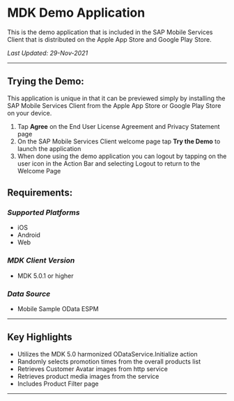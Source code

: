 # MDK Demo Application

This is the demo application that is included in the SAP Mobile Services Client that is distributed on the Apple App Store and Google Play Store.

*Last Updated: 29-Nov-2021*
*** 
## Trying the Demo:

This application is unique in that it can be previewed simply by installing the SAP Mobile Services Client from the Apple App Store or Google Play Store on your device.

1. Tap **Agree** on the End User License Agreement and Privacy Statement page
2. On the SAP Mobile Services Client welcome page tap **Try the Demo** to launch the application
3. When done using the demo application you can logout by tapping on the user icon in the Action Bar and selecting Logout to return to the Welcome Page
## Requirements:

### *Supported Platforms*
* iOS
* Android
* Web

### *MDK Client Version*
* MDK 5.0.1 or higher

### *Data Source*
* Mobile Sample OData ESPM

***

## Key Highlights

* Utilizes the MDK 5.0 harmonized ODataService.Initialize action
* Randomly selects promotion times from the overall products list
* Retrieves Customer Avatar images from http service
* Retrieves product media images from the service
* Includes Product Filter page

***







